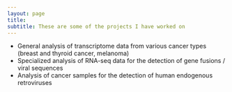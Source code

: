 ```yaml
---
layout: page
title: 
subtitle: These are some of the projects I have worked on
---
```


* General analysis of transcriptome data from various cancer types (breast and thyroid cancer, melanoma)
* Specialized analysis of RNA-seq data for the detection of gene fusions /  viral sequences
* Analysis of cancer samples for the detection of human endogenous retroviruses




